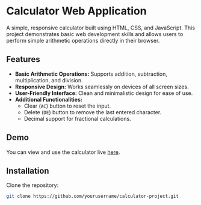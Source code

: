 # Calculator Web Application

A simple, responsive calculator built using HTML, CSS, and JavaScript. This project demonstrates basic web development skills and allows users to perform simple arithmetic operations directly in their browser.

## Features

- **Basic Arithmetic Operations:** Supports addition, subtraction, multiplication, and division.
- **Responsive Design:** Works seamlessly on devices of all screen sizes.
- **User-Friendly Interface:** Clean and minimalistic design for ease of use.
- **Additional Functionalities:**
  - Clear (`AC`) button to reset the input.
  - Delete (`DE`) button to remove the last entered character.
  - Decimal support for fractional calculations.

## Demo

You can view and use the calculator live [here](#).

## Installation

 Clone the repository:
   ```bash
   git clone https://github.com/yourusername/calculator-project.git
